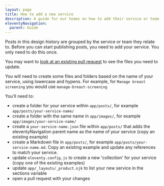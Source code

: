 ```yaml
---
layout: page
title: How to add a new service
description: A guide for our teams on how to add their service or team to the design history
eleventyNavigation:
  parent: Guide
---
```


Posts in this design history are grouped by the service or team they relate to. Before you can start publishing posts, you need to add your service. You only need to do this once.

You may want to [look at an existing pull request](https://github.com/NHSDigital/prevention-services-design-history/pull/20) to see the files you need to update.

You will need to create some files and folders based on the name of your service, using lowercase and hypens. For example, for `Manage breast screening` you would use `manage-breast-screening`

You’ll need to:

* create a folder for your service within `app/posts/`, for example `app/posts/your-service-name/`
* create a folder with the same name in `app/images/`, for example `app/images/your-service-name/`
* create a `your-service-name.json` file within `app/posts/` that adds the eleventyNavigation parent name as the name of your service (copy an existing example)
* create a Markdown file in `app/posts/`, for example `app/posts/your-service-name.md`. Copy an existing example and update any references to match your service.
* update `eleventy.config.js` to create a new 'collection' for your service (copy one of the existing examples)
* update `app/_layouts/_product.njk` to list your new service in the sections variable
* open a pull request with your changes